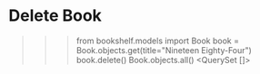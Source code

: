 # Delete Book
>>> from bookshelf.models import Book
>>> book = Book.objects.get(title="Nineteen Eighty-Four")
>>> book.delete()
>>> Book.objects.all()
<QuerySet []>
